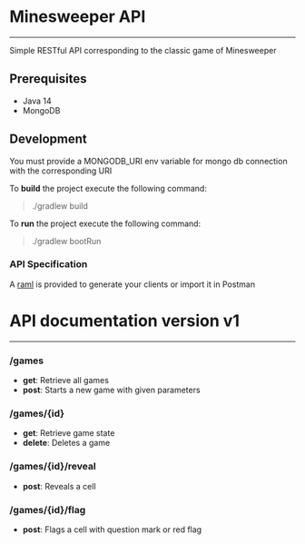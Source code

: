 # Minesweeper API
---
Simple RESTful API corresponding to the classic game of Minesweeper

## Prerequisites

* Java 14
* MongoDB

## Development

You must provide a MONGODB_URI env variable for mongo db connection with the corresponding URI

To  **build** the project execute the following command:
> ./gradlew build

To **run** the project  execute the following command: 
> ./gradlew bootRun

### API Specification

A [raml](minesweeper-api.raml) is provided to generate your clients or import it in Postman

# API documentation version v1
---

### /games

* **get**: Retrieve all games
* **post**: Starts a new game with given parameters

### /games/{id}

* **get**: Retrieve game state
* **delete**: Deletes a game

### /games/{id}/reveal

* **post**: Reveals a cell

### /games/{id}/flag

* **post**: Flags a cell with question mark or red flag

